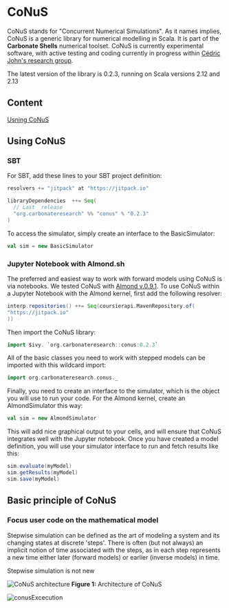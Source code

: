 # CoNuS
CoNuS stands for "Concurrent Numerical Simulations". As it names implies, CoNuS is a generic library for numerical modelling in Scala. It is part of the <b>Carbonate Shells</b> numerical toolset. CoNuS is currently experimental software, with active testing and coding currently in progress within <a href="http//www.carbonateresearch.com">Cédric John's research group</a>.

The latest version of the library is 0.2.3, running on Scala versions 2.12 and 2.13

## Content
[Usning CoNuS](#Jupyter-Notebook-with-Almondsh)


## Using CoNuS 

### SBT

For SBT, add these lines to your SBT project definition:

```scala
resolvers += "jitpack" at "https://jitpack.io"

libraryDependencies  ++= Seq(
  // Last  release
  "org.carbonateresearch" %% "conus" % "0.2.3"
)
```
To access the simulator, simply create an interface to the BasicSimulator:
```scala
val sim = new BasicSimulator
```

### Jupyter Notebook with Almond.sh

The preferred and easiest way to work with forward models using CoNuS is via notebooks. We tested CoNuS with <a href="https://almond.sh/versions">Almond v.0.9.1</a>. To use CoNuS within a Jupyter Notebook with the Almond kernel, first add the following resolver:

```scala
interp.repositories() ++= Seq(coursierapi.MavenRepository.of(
"https://jitpack.io"
))
```
Then import the CoNuS library:

```scala
import $ivy. `org.carbonateresearch::conus:0.2.3`
```
All of the basic classes you need to work with stepped models can be imported with this wildcard import:

```scala
import org.carbonateresearch.conus._
```
Finally, you need to create an interface to the simulator, which is the object you will use to run your code. For the Almond kernel, create an AlmondSimulator this way:
```scala
val sim = new AlmondSimulator
```
This will add nice graphical output to your cells, and will ensure that CoNuS integrates well with the Jupyter notebook. Once you have created a model definition, you will use your simulator interface to run and fetch results like this:
```scala
sim.evaluate(myModel)
sim.getResults(myModel)
sim.save(myModel)
```
## Basic principle of CoNuS
### Focus user code on the mathematical model

Stepwise simulation can be defined as the art of modeling a system and its changing states at discrete 'steps'. There is often (but not always) an implicit notion of time associated with the steps, as in each step represents a new time either later (forward models) or earlier (inverse models) in time.

Stepwise simulation is not new

![CoNuS architecture](https://user-images.githubusercontent.com/25725554/89734485-39336900-da54-11ea-9a6b-8b5463bda7be.png)
<b>Figure 1:</b> Architecture of CoNuS

![conusExcecution](https://user-images.githubusercontent.com/25725554/89734490-3fc1e080-da54-11ea-962e-6845a38f2b98.png)
